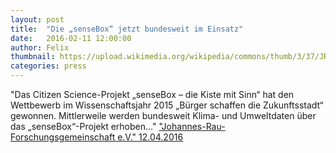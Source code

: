 ```yaml
---
layout: post
title:  "Die „senseBox“ jetzt bundesweit im Einsatz"
date:   2016-02-11 12:00:00
author: Felix
thumbnail: https://upload.wikimedia.org/wikipedia/commons/thumb/3/37/JRF-Logo.jpg/300px-JRF-Logo.jpg
categories: press
---
```

"Das Citizen Science-Projekt „senseBox – die Kiste mit Sinn“ hat den Wettbewerb im Wissenschaftsjahr 2015 „Bürger schaffen die Zukunftsstadt“ gewonnen. Mittlerweile werden bundesweit Klima- und Umweltdaten über das „senseBox“-Projekt erhoben..."
<a href="https://jrf.nrw/2016/02/ils-sensebox/" target="_blank">"Johannes-Rau-Forschungsgemeinschaft e.V." 12.04.2016</a>

